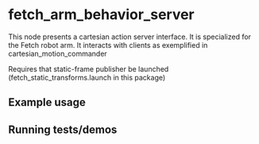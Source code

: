 # fetch_arm_behavior_server

This node presents a cartesian action server interface.
It is specialized for the Fetch robot arm.
It interacts with clients as exemplified in cartesian_motion_commander

Requires that static-frame publisher be launched (fetch_static_transforms.launch in this package) 

## Example usage

## Running tests/demos
    
